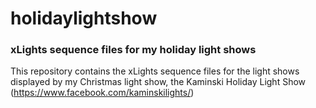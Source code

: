 # holidaylightshow
### xLights sequence files for my holiday light shows


This repository contains the xLights sequence files for the light shows displayed by my Christmas light show,
the Kaminski Holiday Light Show (https://www.facebook.com/kaminskilights/)
